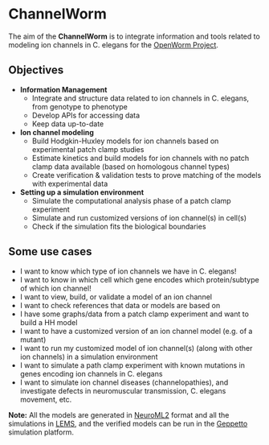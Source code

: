 # ChannelWorm
The aim of the **ChannelWorm** is to integrate information and tools related to modeling ion channels in C. elegans for the [OpenWorm Project](https://github.com/openworm).

## Objectives
* **Information Management**
  * Integrate and structure data related to ion channels in C. elegans, from genotype to phenotype
  * Develop APIs for accessing data
  * Keep data up-to-date
* **Ion channel modeling**
  * Build Hodgkin-Huxley models for ion channels based on experimental patch clamp studies
  * Estimate kinetics and build models for ion channels with no patch clamp data available (based on homologous channel types)
  * Create verification & validation tests to prove matching of the models with experimental data
* **Setting up a simulation environment**
  * Simulate the computational analysis phase of a patch clamp experiment
  * Simulate and run customized versions of ion channel(s) in cell(s)
  * Check if the simulation fits the biological boundaries

## Some use cases
  * I want to know which type of ion channels we have in C. elegans!
  * I want to know in which cell which gene encodes which protein/subtype of which ion channel!
  * I want to view, build, or validate a model of an ion channel
  * I want to check references that data or models are based on
  * I have some graphs/data from a patch clamp experiment and want to build a HH model
  * I want to have a customized version of an ion channel model (e.g. of a mutant)
  * I want to run my customized model of ion channel(s) (along with other ion channels) in a simulation environment
  * I want to simulate a path clamp experiment with known mutations in genes encoding ion channels in C. elegans
  * I want to simulate ion channel diseases (channelopathies), and investigate defects in neuromuscular transmission, C. elegans movement, etc.

**Note:** All the models are generated in [NeuroML2](https://github.com/NeuroML) format and all the simulations in [LEMS](https://github.com/LEMS), and the verified models can be run in the [Geppetto](https://github.com/openworm/org.geppetto) simulation platform.
  


